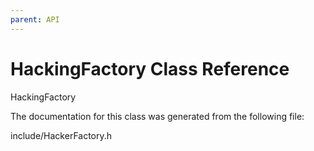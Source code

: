 ```yaml
---
parent: API
---
```


HackingFactory Class Reference
==============================

HackingFactory

The documentation for this class was generated from the following file:

include/HackerFactory.h
